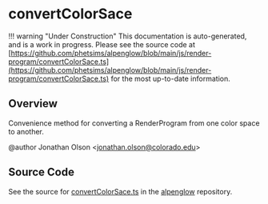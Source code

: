 # convertColorSace

!!! warning "Under Construction"
    This documentation is auto-generated, and is a work in progress. Please see the source code at
    [https://github.com/phetsims/alpenglow/blob/main/js/render-program/convertColorSace.ts](https://github.com/phetsims/alpenglow/blob/main/js/render-program/convertColorSace.ts) for the most up-to-date information.

## Overview

Convenience method for converting a RenderProgram from one color space to another.

@author Jonathan Olson &lt;jonathan.olson@colorado.edu&gt;



## Source Code

See the source for [convertColorSace.ts](https://github.com/phetsims/alpenglow/blob/main/js/render-program/convertColorSace.ts) in the [alpenglow](https://github.com/phetsims/alpenglow) repository.
